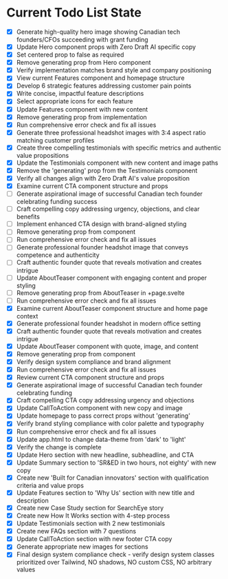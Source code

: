 <!-- DO NOT EDIT - Managed by todo_list tool -->
<!-- Updated: 2025-10-14T22:48:59.742Z -->

# Current Todo List State

- [x] Generate high-quality hero image showing Canadian tech founders/CFOs succeeding with grant funding
- [x] Update Hero component props with Zero Draft AI specific copy
- [x] Set centered prop to false as required
- [x] Remove generating prop from Hero component
- [x] Verify implementation matches brand style and company positioning
- [x] View current Features component and homepage structure
- [x] Develop 6 strategic features addressing customer pain points
- [x] Write concise, impactful feature descriptions
- [x] Select appropriate icons for each feature
- [x] Update Features component with new content
- [x] Remove generating prop from implementation
- [x] Run comprehensive error check and fix all issues
- [x] Generate three professional headshot images with 3:4 aspect ratio matching customer profiles
- [x] Create three compelling testimonials with specific metrics and authentic value propositions
- [x] Update the Testimonials component with new content and image paths
- [x] Remove the 'generating' prop from the Testimonials component
- [x] Verify all changes align with Zero Draft AI's value proposition
- [x] Examine current CTA component structure and props
- [ ] Generate aspirational image of successful Canadian tech founder celebrating funding success
- [ ] Craft compelling copy addressing urgency, objections, and clear benefits
- [ ] Implement enhanced CTA design with brand-aligned styling
- [ ] Remove generating prop from component
- [ ] Run comprehensive error check and fix all issues
- [ ] Generate professional founder headshot image that conveys competence and authenticity
- [ ] Craft authentic founder quote that reveals motivation and creates intrigue
- [ ] Update AboutTeaser component with engaging content and proper styling
- [ ] Remove generating prop from AboutTeaser in +page.svelte
- [ ] Run comprehensive error check and fix all issues
- [x] Examine current AboutTeaser component structure and home page context
- [x] Generate professional founder headshot in modern office setting
- [x] Craft authentic founder quote that reveals motivation and creates intrigue
- [x] Update AboutTeaser component with quote, image, and content
- [x] Remove generating prop from component
- [x] Verify design system compliance and brand alignment
- [x] Run comprehensive error check and fix all issues
- [x] Review current CTA component structure and props
- [x] Generate aspirational image of successful Canadian tech founder celebrating funding
- [x] Craft compelling CTA copy addressing urgency and objections
- [x] Update CallToAction component with new copy and image
- [x] Update homepage to pass correct props without 'generating'
- [x] Verify brand styling compliance with color palette and typography
- [x] Run comprehensive error check and fix all issues
- [x] Update app.html to change data-theme from 'dark' to 'light'
- [x] Verify the change is complete
- [x] Update Hero section with new headline, subheadline, and CTA
- [x] Update Summary section to 'SR&ED in two hours, not eighty' with new copy
- [x] Create new 'Built for Canadian innovators' section with qualification criteria and value props
- [x] Update Features section to 'Why Us' section with new title and description
- [x] Create new Case Study section for SearchEye story
- [x] Create new How It Works section with 4-step process
- [x] Update Testimonials section with 2 new testimonials
- [x] Create new FAQs section with 7 questions
- [x] Update CallToAction section with new footer CTA copy
- [x] Generate appropriate new images for sections
- [x] Final design system compliance check - verify design system classes prioritized over Tailwind, NO shadows, NO custom CSS, NO arbitrary values
